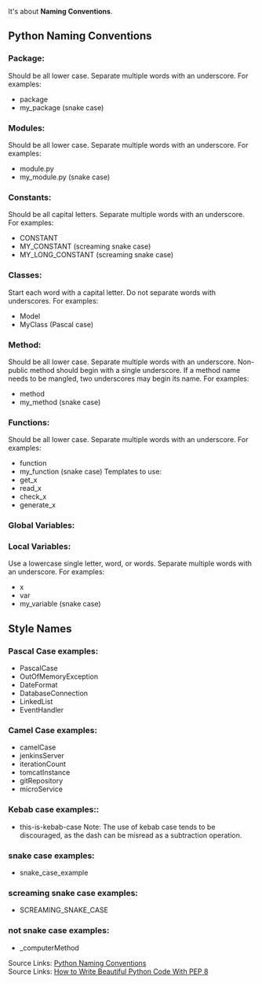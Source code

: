 It's about **Naming Conventions**.

## Python Naming Conventions

### Package:
Should be all lower case. 
Separate multiple words with an underscore. 
For examples:
- package
- my_package	(snake case)

### Modules:
Should be all lower case. 
Separate multiple words with an underscore.
For examples:
- module.py
- my_module.py	(snake case)

### Constants:	
Should be all capital letters.
Separate multiple words with an underscore.
For examples:
- CONSTANT
- MY_CONSTANT	(screaming snake case) 
- MY_LONG_CONSTANT	(screaming snake case)

### Classes:
Start each word with a capital letter. 
Do not separate words with underscores.
For examples:		
- Model
- MyClass	(Pascal case)

### Method:
Should be all lower case. 
Separate multiple words with an underscore.
Non-public method should begin with a single underscore.
If a method name needs to be mangled, two underscores may begin its name.
For examples:
- method
- my_method	(snake case)

### Functions:
Should be all lower case.
Separate multiple words with an underscore.
For examples:
- function
- my_function	(snake case)
Templates to use:
- get_x
- read_x
- check_x
- generate_x

### Global Variables:
### Local Variables:
Use a lowercase single letter, word, or words. 
Separate multiple words with an underscore.
For examples:
- x
- var
- my_variable	(snake case)


## Style Names

### Pascal Case examples:
- PascalCase
- OutOfMemoryException
- DateFormat
- DatabaseConnection
- LinkedList
- EventHandler

### Camel Case examples:
- camelCase
- jenkinsServer
- iterationCount
- tomcatInstance
- gitRepository
- microService

### Kebab case examples::
- this-is-kebab-case
Note: The use of kebab case tends to be discouraged, as the dash can be misread as a subtraction operation.

### snake case examples:
- snake_case_example

### screaming snake case examples:
- SCREAMING_SNAKE_CASE

### not snake case examples:
- _computerMethod


Source Links: [Python Naming Conventions](https://visualgit.readthedocs.io/en/latest/pages/naming_convention.html)				
Source Links: [How to Write Beautiful Python Code With PEP 8](https://realpython.com/python-pep8/)



